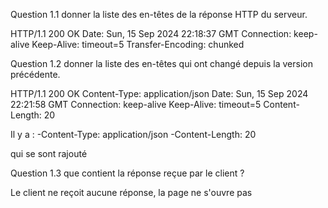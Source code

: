 Question 1.1 donner la liste des en-têtes de la réponse HTTP du serveur.

HTTP/1.1 200 OK
Date: Sun, 15 Sep 2024 22:18:37 GMT
Connection: keep-alive
Keep-Alive: timeout=5
Transfer-Encoding: chunked


Question 1.2 donner la liste des en-têtes qui ont changé depuis la version précédente.


HTTP/1.1 200 OK
Content-Type: application/json
Date: Sun, 15 Sep 2024 22:21:58 GMT
Connection: keep-alive
Keep-Alive: timeout=5
Content-Length: 20

Il y a :
-Content-Type: application/json
-Content-Length: 20

qui se sont rajouté


Question 1.3 que contient la réponse reçue par le client ?

Le client ne reçoit aucune réponse, la page ne s'ouvre pas
